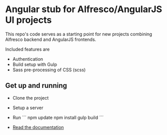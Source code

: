 # Angular stub for Alfresco/AngularJS UI projects

This repo's code serves as a starting point for new projects combining Alfresco backend and AngularJS frontends.

Included features are

* Authentication
* Build setup with Gulp
* Sass pre-processing of CSS (scss)


## Get up and running

+ Clone the project

+ Setup a server

+ Run
´´´
npm update
npm install
gulp build
´´´

+ [Read the documentation](/documentation/README.md)
